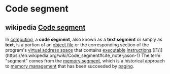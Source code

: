 # Code segment



## wikipedia [Code segment](https://en.wikipedia.org/wiki/Code_segment)

In [computing](https://en.wikipedia.org/wiki/Computing), a **code segment**, also known as a **text segment** or simply as **text**, is a portion of an [object file](https://en.wikipedia.org/wiki/Object_file) or the corresponding section of the program's [virtual address space](https://en.wikipedia.org/wiki/Virtual_address_space) that contains [executable](https://en.wikipedia.org/wiki/Executable) [instructions](https://en.wikipedia.org/wiki/Instruction_(computer_science)).[[1\]](https://en.wikipedia.org/wiki/Code_segment#cite_note-jason-1) The term "segment" comes from the [memory segment](https://en.wikipedia.org/wiki/Memory_segment), which is a historical approach to [memory management](https://en.wikipedia.org/wiki/Memory_management) that has been succeeded by [paging](https://en.wikipedia.org/wiki/Paging).